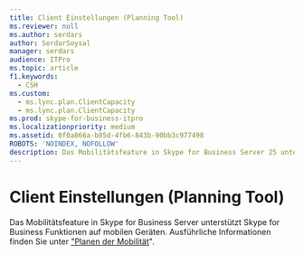 ```yaml
---
title: Client Einstellungen (Planning Tool)
ms.reviewer: null
ms.author: serdars
author: SerdarSoysal
manager: serdars
audience: ITPro
ms.topic: article
f1.keywords:
  - CSH
ms.custom:
  - ms.lync.plan.ClientCapacity
  - ms.lync.plan.ClientCapacity
ms.prod: skype-for-business-itpro
ms.localizationpriority: medium
ms.assetid: 0f0a866a-b85d-4fb6-843b-90bb3c977498
ROBOTS: 'NOINDEX, NOFOLLOW'
description: Das Mobilitätsfeature in Skype for Business Server 25 unterstützt Skype for Business Funktionen auf mobilen Geräten. Ausführliche Informationen finden Sie unter "Planen der Mobilität".
---
```


# <a name="client-settings-planning-tool"></a>Client Einstellungen (Planning Tool)

Das Mobilitätsfeature in Skype for Business Server unterstützt Skype for Business Funktionen auf mobilen Geräten. Ausführliche Informationen finden Sie unter ["Planen der Mobilität](/previous-versions/office/lync-server-2013/lync-server-2013-planning-for-mobility)".